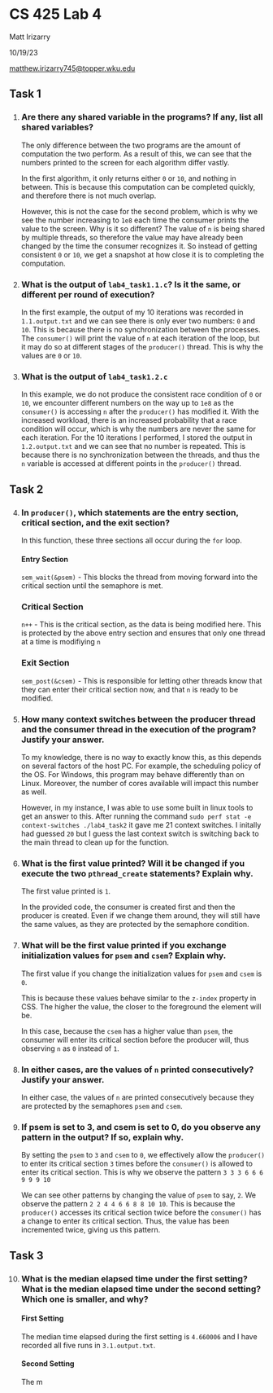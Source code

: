 # CS 425 Lab 4

Matt Irizarry

10/19/23

matthew.irizarry745@topper.wku.edu

## Task 1

1. ### Are there any shared variable in the programs? If any, list all shared variables?

    The only difference between the two programs are the amount of computation the two perform. As a result of this, we can see that the numbers printed to the screen for each algorithm differ vastly. 

    In the first algorithm, it only returns either `0` or `10`, and nothing in between. This is because this computation can be completed quickly, and therefore there is not much overlap.

    However, this is not the case for the second problem, which is why we see the number increasing to `1e8` each time the consumer prints the value to the screen. Why is it so different? The value of `n` is being shared by multiple threads, so therefore the value may have already been changed by the time the consumer recognizes it. So instead of getting consistent `0` or `10`, we get a snapshot at how close it is to completing the computation.

2. ### What is the output of `lab4_task1.1.c`? Is it the same, or different per round of execution?

    In the first example, the output of my 10 iterations was recorded in `1.1.output.txt` and we can see there is only ever two numbers: `0` and `10`. This is because there is no synchronization between the processes. The `consumer()` will print the value of `n` at each iteration of the loop, but it may do so at different stages of the `producer()` thread. This is why the values are `0` or `10`.

3. ### What is the output of `lab4_task1.2.c`

    In this example, we do not produce the consistent race condition of `0` or `10`, we encounter different numbers on the way up to `1e8` as the `consumer()` is accessing `n` after the `producer()` has modified it. With the increased workload, there is an increased probability that a race condition will occur, which is why the numbers are never the same for each iteration. For the 10 iterations I performed, I stored the output in `1.2.output.txt` and we can see that no number is repeated. This is because there is no synchronization between the threads, and thus the `n` variable is accessed at different points in the `producer()` thread.

## Task 2

4. ### In `producer()`, which statements are the entry section, critical section, and the exit section?

    In this function, these three sections all occur during the `for` loop.

    #### Entry Section

    `sem_wait(&psem)` - This blocks the thread from moving forward into the critical section until the semaphore is met.

    ### Critical Section
    `n++` - This is the critical section, as the data is being modified here. This is protected by the above entry section and ensures that only one thread at a time is modifiying `n`

    ### Exit Section
    `sem_post(&csem)` - This is responsible for letting other threads know that they can enter their critical section now, and that `n` is ready to be modified.

5. ### How many context switches between the producer thread and the consumer thread in the execution of the program? Justify your answer.

    To my knowledge, there is no way to exactly know this, as this depends on several factors of the host PC. For example, the scheduling policy of the OS. For Windows, this program may behave differently than on Linux. Moreover, the number of cores available will impact this number as well.

    However, in my instance, I was able to use some built in linux tools to get an answer to this. After running the command `sudo perf stat -e context-switches ./lab4_task2` it gave me 21 context switches. I initally had guessed `20` but I guess the last context switch is switching back to the main thread to clean up for the function.

6. ### What is the first value printed? Will it be changed if you execute the two `pthread_create` statements? Explain why.

    The first value printed is `1`.

    In the provided code, the consumer is created first and then the producer is created. Even if we change them around, they will still have the same values, as they are protected by the semaphore condition.

7. ### What will be the first value printed if you exchange initialization values for `psem` and `csem`? Explain why.

    The first value if you change the initialization values for `psem` and `csem` is `0`. 

    This is because these values behave similar to the `z-index` property in CSS. The higher the value, the closer to the foreground the element will be. 

    In this case, because the `csem` has a higher value than `psem`, the consumer will enter its critical section before the producer will, thus observing `n` as `0` instead of `1`.

8. ### In either cases, are the values of `n` printed consecutively? Justify your answer.

    In either case, the values of `n` are printed consecutively because they are protected by the semaphores `psem` and `csem`. 

9. ### If psem is set to 3, and csem is set to 0, do you observe any pattern in the output? If so, explain why.

    By setting the `psem` to `3` and `csem` to `0`, we effectively allow the `producer()` to enter its critical section `3` times before the `consumer()` is allowed to enter its critical section. This is why we observe the pattern `3 3 3 6 6 6 9 9 9 10`

    We can see other patterns by changing the value of `psem` to say, `2`. We observe the pattern `2 2 4 4 6 6 8 8 10 10`. This is because the `producer()` accesses its critical section twice before the `consumer()` has a change to enter its critical section. Thus, the value has been incremented twice, giving us this pattern.

## Task 3

10. ### What is the median elapsed time under the first setting? What is the median elapsed time under the second setting? Which one is smaller, and why?

    #### First Setting

    The median time elapsed during the first setting is `4.660006` and I have recorded all five runs in `3.1.output.txt`. 

    #### Second Setting

    The m